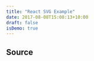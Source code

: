 ```yaml
---
title: "React SVG Example"
date: 2017-08-08T15:08:13+10:00
draft: false
isDemo: true
---
```


<div id="svg-demo"></div>

<script src="https://fb.me/react-15.1.0.js"></script>
<script src="https://fb.me/react-dom-15.1.0.js"></script>
<script src="https://unpkg.com/babel-standalone@6/babel.min.js"></script>

<script type="text/babel">
(function () {
    'use strict';

    class SvgThing extends React.Component {
        constructor(props) {
            super(props);

            this.state = {
                currentTheta: 0
            };
        }

        componentDidMount() {
            const animate = () => {
                const nextTheta = this.state.currentTheta > this.props.angularLimit ? 0 : this.state.currentTheta + this.props.thetaDelta;

                this.setState({ currentTheta: nextTheta });
                this.rafId = requestAnimationFrame(animate);
            };

            this.rafId = requestAnimationFrame(animate);
        }

        componentWillUnmount() {
            cancelAnimationFrame(this.rafId);
        }

        render() {
            return (
                <svg width="800px" height="800px" viewBox="0 0 800 800">
                    <g transform="translate(400, 400)">
                        <rect x="-100" y="-100" width="200" height="200" rx="5" ry="5" 
                                style={{ fill: 'orange', stroke: 'black', 'stroke-width': 3, 'stroke-dasharray': '10, 5' }}
                                transform={`rotate(${this.state.currentTheta})`} />
                        <line x1="-400" y1="0" x2="400" y2="0" style={ { stroke: 'black' } } /> 
                        <line x1="0" y1="-400" x2="0" y2="400" style={ { stroke: 'black' } } /> 
                    </g>
                </svg>
            );
        }
    }

    ReactDOM.render(<SvgThing angularLimit={360} thetaDelta={0.3} />, document.getElementById('svg-demo'));

})();
</script>

## Source

<pre>
    <code id="code-block" class="javascript"></code>
</pre>

<script>
(function () {
    'use strict';

    const code = document.querySelector('script[type="text/babel"]');
    const codeBlock = document.getElementById('code-block');

    codeBlock.innerHTML = code.innerHTML.replace(/</g, '&lt;').replace(/>/g, '&gt;');
})();
</script>